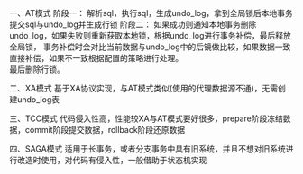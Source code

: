 一、AT模式
阶段一：
   解析sql，执行sql，生成undo_log，拿到全局锁后本地事务提交sql与undo_log并生成行锁
阶段二：
   如果成功则通知本地事务删除undo_log，如果失败则重新获取本地锁，根据undo_log进行事务补偿，最后释放全局锁，
事务补偿时会对比当前数据与undo_log中的后镜做比较，如果数据一致直接补偿，如果不一致根据配置的策略进行处理。  
最后删除行锁。

二、XA模式
    基于XA协议实现，与AT模式类似(使用的代理数据源不通)，无需创建undo_log表

三、TCC模式
    代码侵入性高，性能较XA与AT模式要好很多，prepare阶段冻结数据，commit阶段提交数据，rollback阶段还原数据
    
四、SAGA模式
    适用于长事务，或者分支事务中具有旧系统，并且不想对旧系统进行改造时使用，对代码有侵入性，一般借助于状态机实现   